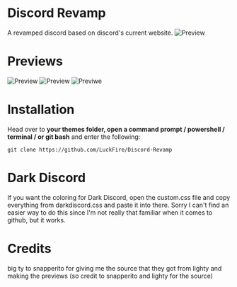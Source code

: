 # Discord Revamp
A revamped discord based on discord's current website.
![Preview](https://cdn.discordapp.com/attachments/755125985330069599/755132332041568490/unknown.png)

# Previews
![Preview](https://cdn.discordapp.com/attachments/755125985330069599/755132848553590834/unknown.png)
![Preview](https://cdn.discordapp.com/attachments/755125985330069599/755132710019661907/unknown.png)
![Previwe](https://cdn.discordapp.com/attachments/755125985330069599/755134032685039616/unknown.png)

# Installation
Head over to **your themes folder, open a command prompt / powershell / terminal / or git bash** and enter the following:

    git clone https://github.com/LuckFire/Discord-Revamp

# Dark Discord 
If you want the coloring for Dark Discord, open the custom.css file and copy everything from darkdiscord.css and paste it into there. Sorry I can't find an easier way to do this since I'm not really that familiar when it comes to github, but it works.

# Credits
big ty to snapperito for giving me the source that they got from lighty and making the previews (so credit to snapperito and lighty for the source) 
